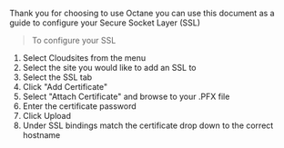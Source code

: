  Thank you for choosing to use Octane you can use this document as a guide to configure your Secure Socket Layer (SSL)

> To configure your SSL

  1. Select Cloudsites from the menu
  2. Select the site you would like to add an SSL to
  3. Select the SSL tab
  4. Click "Add Certificate"
  5. Select "Attach Certificate" and browse to your .PFX file
  6. Enter the certificate password
  7. Click Upload
  8. Under SSL bindings match the certificate drop down to the correct hostname
